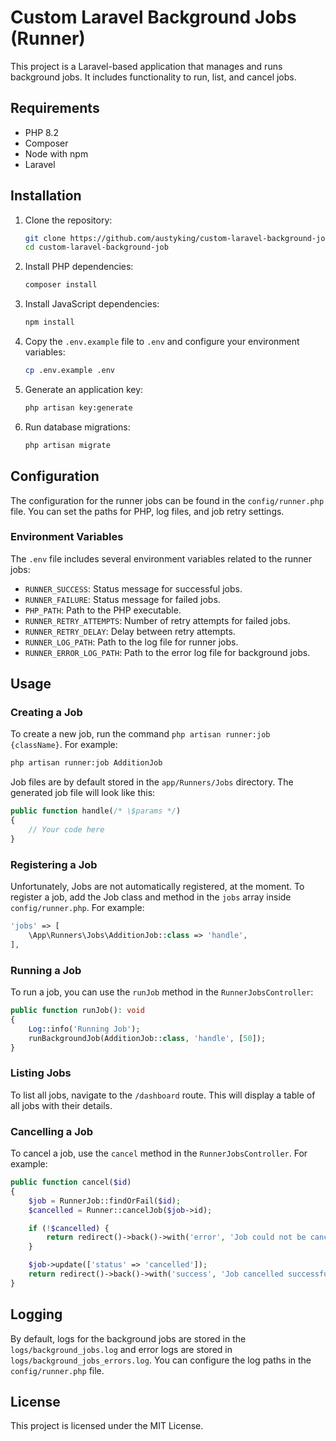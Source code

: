 # Custom Laravel Background Jobs (Runner)

This project is a Laravel-based application that manages and runs background jobs. It includes functionality to run, list, and cancel jobs.

## Requirements

- PHP 8.2
- Composer
- Node with npm
- Laravel

## Installation

1. Clone the repository:
    ```sh
    git clone https://github.com/austyking/custom-laravel-background-job.git
    cd custom-laravel-background-job
    ```

2. Install PHP dependencies:
    ```sh
    composer install
    ```

3. Install JavaScript dependencies:
    ```sh
    npm install
    ```

4. Copy the `.env.example` file to `.env` and configure your environment variables:
    ```sh
    cp .env.example .env
    ```

5. Generate an application key:
    ```sh
    php artisan key:generate
    ```

6. Run database migrations:
    ```sh
    php artisan migrate
    ```

## Configuration

The configuration for the runner jobs can be found in the `config/runner.php` file. You can set the paths for PHP, log files, and job retry settings.

### Environment Variables

The `.env` file includes several environment variables related to the runner jobs:

- `RUNNER_SUCCESS`: Status message for successful jobs.
- `RUNNER_FAILURE`: Status message for failed jobs.
- `PHP_PATH`: Path to the PHP executable.
- `RUNNER_RETRY_ATTEMPTS`: Number of retry attempts for failed jobs.
- `RUNNER_RETRY_DELAY`: Delay between retry attempts.
- `RUNNER_LOG_PATH`: Path to the log file for runner jobs.
- `RUNNER_ERROR_LOG_PATH`: Path to the error log file for background jobs.

## Usage

### Creating a Job
To create a new job, run the command `php artisan runner:job {className}`. For example:
```sh
php artisan runner:job AdditionJob
```
Job files are by default stored in the `app/Runners/Jobs` directory. The generated job file will look like this:
```php
public function handle(/* \$params */)
{
    // Your code here
}
```

### Registering a Job
Unfortunately, Jobs are not automatically registered, at the moment.
To register a job, add the Job class and method in the `jobs` array inside `config/runner.php`. For example:
```php
'jobs' => [
    \App\Runners\Jobs\AdditionJob::class => 'handle',
],
```

### Running a Job

To run a job, you can use the `runJob` method in the `RunnerJobsController`:
```php
public function runJob(): void
{
    Log::info('Running Job');
    runBackgroundJob(AdditionJob::class, 'handle', [50]);
}
```

### Listing Jobs

To list all jobs, navigate to the `/dashboard` route. This will display a table of all jobs with their details.

### Cancelling a Job

To cancel a job, use the `cancel` method in the `RunnerJobsController`. For example:
```php
public function cancel($id)
{
    $job = RunnerJob::findOrFail($id);
    $cancelled = Runner::cancelJob($job->id);

    if (!$cancelled) {
        return redirect()->back()->with('error', 'Job could not be cancelled.');
    }

    $job->update(['status' => 'cancelled']);
    return redirect()->back()->with('success', 'Job cancelled successfully.');
}
```

## Logging

By default, logs for the background jobs are stored in the `logs/background_jobs.log` and error logs are stored in `logs/background_jobs_errors.log`. You can configure the log paths in the `config/runner.php` file.

## License

This project is licensed under the MIT License.
